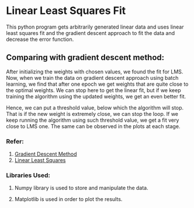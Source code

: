 # Linear Least Squares Fit

This python program gets arbitrarily generated linear data and uses linear least squares fit and the gradient descent approach to fit the data and decrease the error function.

## Comparing with gradient descent method:

After initializing the weights with chosen values, we found the fit for LMS. Now, when we train the data on gradient descent approach using batch learning, we find that after one epoch we get weights that are quite close to the optimal weights. We can stop here to get the linear fit, but if we keep training the algorithm using the updated weights, we get an even better fit. 

Hence, we can put a threshold value, below which the algorithm will stop. That is if the new weight is extremely close, we can stop the loop. If we keep running the algorithm using such threshold value, we get a fit very close to LMS one. The same can be observed in the plots at each stage.

### Refer:

1. [Gradient Descent Method](https://en.wikipedia.org/wiki/Gradient_descent)
2. [Linear Least Squares](https://en.wikipedia.org/wiki/Linear_least_squares)

### Libraries Used:

1. Numpy library is used to store and manipulate the data.

2. Matplotlib is used in order to plot the results.